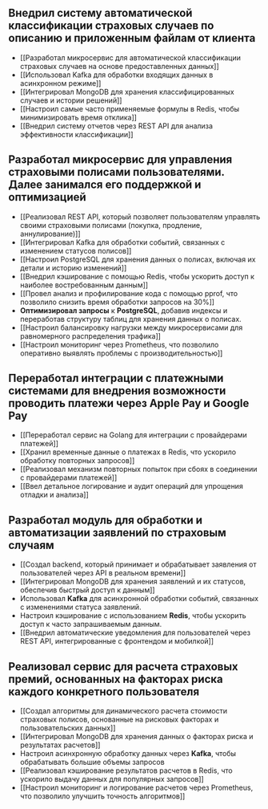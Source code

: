 
## Внедрил систему автоматической классификации страховых случаев по описанию и приложенным файлам от клиента

- [[Разработал микросервис для автоматической классификации страховых случаев на основе предоставленных данных]]
- [[Использовал Kafka для обработки входящих данных в асинхронном режиме]]
- [[Интегрировал MongoDB для хранения классифицированных случаев и истории решений]]
- [[Настроил самые часто применяемые формулы в Redis, чтобы минимизировать время отклика]]
- [[Внедрил систему отчетов через REST API для анализа эффективности классификации]]
## Разработал микросервис для управления страховыми полисами пользователями. Далее занимался его поддержкой и оптимизацией

- [[Реализовал REST API, который позволяет пользователям управлять своими страховыми полисами (покупка, продление, аннулирование)]]
- [[Интегрировал Kafka для обработки событий, связанных с изменением статусов полисов]]
- [[Настроил PostgreSQL для хранения данных о полисах, включая их детали и историю изменений]]
- [[Внедрил кэширование с помощью Redis, чтобы ускорить доступ к наиболее востребованным данным]]
- [[Провел анализ и профилирование кода с помощью pprof, что позволило снизить время обработки запросов на 30%]]
- **Оптимизировал запросы** к **PostgreSQL**, добавив индексы и переработав структуру таблиц для хранения данных о полисах.
- [[Настроил балансировку нагрузки между микросервисами для равномерного распределения трафика]]
- [[Настроил мониторинг через Prometheus, что позволило оперативно выявлять проблемы с производительностью]]

## Переработал интеграции с платежными системами для внедрения возможности проводить платежи через Apple Pay и Google Pay

- [[Переработал сервис на Golang для интеграции с провайдерами платежей]]
- [[Хранил временные данные о платежах в Redis, что ускорило обработку повторных запросов]]
- [[Реализовал механизм повторных попыток при сбоях в соединении с провайдерами платежей]]
- [[Ввел детальное логирование и аудит операций для упрощения отладки и анализа]]

## Разработал модуль для обработки и автоматизации заявлений по страховым случаям

- [[Создал backend, который принимает и обрабатывает заявления от пользователей через API в реальном времени]]
- [[Интегрировал MongoDB для хранения заявлений и их статусов, обеспечив быстрый доступ к данным]]
- Использовал **Kafka** для асинхронной обработки событий, связанных с изменениями статуса заявлений.
- Настроил кэширование с использованием **Redis**, чтобы ускорить доступ к часто запрашиваемым данным.
- [[Внедрил автоматические уведомления для пользователей через REST API, интегрированные с фронтендом и мобилкой]]

## Реализовал сервис для расчета страховых премий, основанных на факторах риска каждого конкретного пользователя

- [[Создал алгоритмы для динамического расчета стоимости страховых полисов, основанные на рисковых факторах и пользовательских данных]]
- [[Интегрировал MongoDB для хранения данных о факторах риска и результатах расчетов]]
- Настроил асинхронную обработку данных через **Kafka**, чтобы обрабатывать большие объемы запросов
- [[Реализовал кэширование результатов расчетов в Redis, что ускорило выдачу данных для популярных запросов]]
- [[Настроил мониторинг и логирование расчетов через Prometheus, что позволило улучшить точность алгоритмов]]

